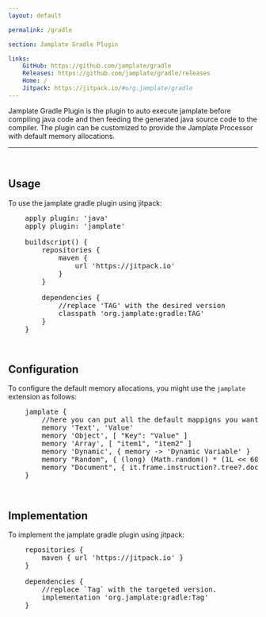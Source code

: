 ```yaml
---
layout: default

permalink: /gradle

section: Jamplate Gradle Plugin

links:
    GitHub: https://github.com/jamplate/gradle
    Releases: https://github.com/jamplate/gradle/releases
    Home: /
    Jitpack: https://jitpack.io/#org.jamplate/gradle
---
```


Jamplate Gradle Plugin is the plugin to auto execute jamplate before compiling java code
and then feeding the generated java source code to the compiler. The plugin can be
customized to provide the Jamplate Processor with default memory allocations.

<hr>
<br>

## Usage

To use the jamplate gradle plugin using jitpack:

<pre class="prettyprint">
	apply plugin: 'java'
	apply plugin: 'jamplate'

	buildscript() {
		repositories {
			maven {
				url 'https://jitpack.io'
			}
		}

		dependencies {
			//replace 'TAG' with the desired version
			classpath 'org.jamplate:gradle:TAG'
		}
	}
</pre>

<br>

## Configuration

To configure the default memory allocations, you might use the `jamplate` extension as
follows:

<pre class="prettyprint">
	jamplate {
	    //here you can put all the default mappigns you want
	    memory 'Text', 'Value'
	    memory 'Object', [ "Key": "Value" ]
	    memory 'Array', [ "item1", "item2" ]
	    memory 'Dynamic', { memory -> 'Dynamic Variable' }
	    memory "Random", { (long) (Math.random() * (1L << 60)) }
	    memory "Document", { it.frame.instruction?.tree?.document() }
	}
</pre>

<br>

## Implementation

To implement the jamplate gradle plugin using jitpack:

<pre class="prettyprint">
	repositories {
		maven { url 'https://jitpack.io' }
	}

	dependencies {
		//replace `Tag` with the targeted version.
		implementation 'org.jamplate:gradle:Tag'
	}
</pre>

